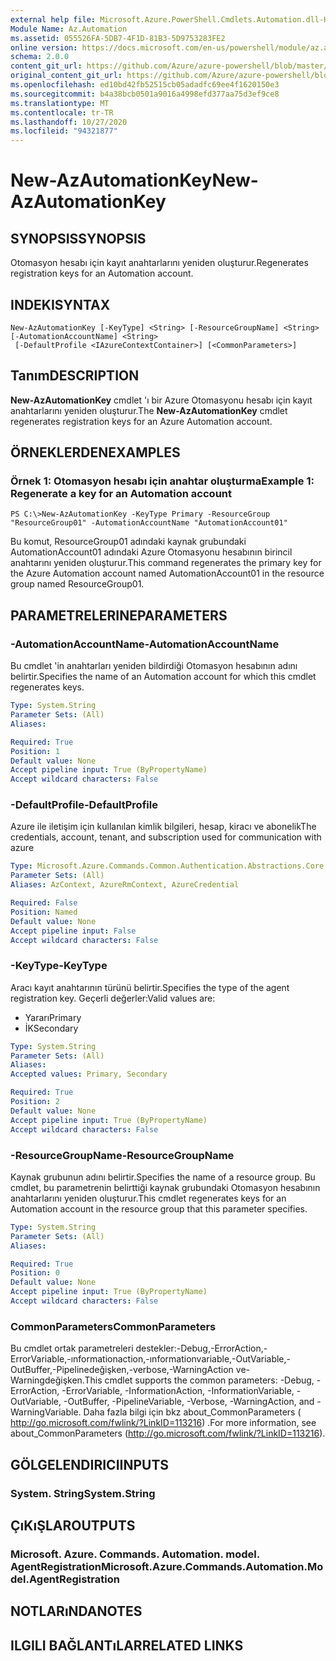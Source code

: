 ```yaml
---
external help file: Microsoft.Azure.PowerShell.Cmdlets.Automation.dll-Help.xml
Module Name: Az.Automation
ms.assetid: 055526FA-5DB7-4F1D-81B3-5D9753283FE2
online version: https://docs.microsoft.com/en-us/powershell/module/az.automation/new-azautomationkey
schema: 2.0.0
content_git_url: https://github.com/Azure/azure-powershell/blob/master/src/Automation/Automation/help/New-AzAutomationKey.md
original_content_git_url: https://github.com/Azure/azure-powershell/blob/master/src/Automation/Automation/help/New-AzAutomationKey.md
ms.openlocfilehash: ed10bd42fb52515cb05adadfc69ee4f1620150e3
ms.sourcegitcommit: b4a38bcb0501a9016a4998efd377aa75d3ef9ce8
ms.translationtype: MT
ms.contentlocale: tr-TR
ms.lasthandoff: 10/27/2020
ms.locfileid: "94321877"
---
```

# <span data-ttu-id="53a37-101">New-AzAutomationKey</span><span class="sxs-lookup"><span data-stu-id="53a37-101">New-AzAutomationKey</span></span>

## <span data-ttu-id="53a37-102">SYNOPSIS</span><span class="sxs-lookup"><span data-stu-id="53a37-102">SYNOPSIS</span></span>
<span data-ttu-id="53a37-103">Otomasyon hesabı için kayıt anahtarlarını yeniden oluşturur.</span><span class="sxs-lookup"><span data-stu-id="53a37-103">Regenerates registration keys for an Automation account.</span></span>

## <span data-ttu-id="53a37-104">INDEKI</span><span class="sxs-lookup"><span data-stu-id="53a37-104">SYNTAX</span></span>

```
New-AzAutomationKey [-KeyType] <String> [-ResourceGroupName] <String> [-AutomationAccountName] <String>
 [-DefaultProfile <IAzureContextContainer>] [<CommonParameters>]
```

## <span data-ttu-id="53a37-105">Tanım</span><span class="sxs-lookup"><span data-stu-id="53a37-105">DESCRIPTION</span></span>
<span data-ttu-id="53a37-106">**New-AzAutomationKey** cmdlet 'ı bir Azure Otomasyonu hesabı için kayıt anahtarlarını yeniden oluşturur.</span><span class="sxs-lookup"><span data-stu-id="53a37-106">The **New-AzAutomationKey** cmdlet regenerates registration keys for an Azure Automation account.</span></span>

## <span data-ttu-id="53a37-107">ÖRNEKLERDEN</span><span class="sxs-lookup"><span data-stu-id="53a37-107">EXAMPLES</span></span>

### <span data-ttu-id="53a37-108">Örnek 1: Otomasyon hesabı için anahtar oluşturma</span><span class="sxs-lookup"><span data-stu-id="53a37-108">Example 1: Regenerate a key for an Automation account</span></span>
```
PS C:\>New-AzAutomationKey -KeyType Primary -ResourceGroup "ResourceGroup01" -AutomationAccountName "AutomationAccount01"
```

<span data-ttu-id="53a37-109">Bu komut, ResourceGroup01 adındaki kaynak grubundaki AutomationAccount01 adındaki Azure Otomasyonu hesabının birincil anahtarını yeniden oluşturur.</span><span class="sxs-lookup"><span data-stu-id="53a37-109">This command regenerates the primary key for the Azure Automation account named AutomationAccount01 in the resource group named ResourceGroup01.</span></span>

## <span data-ttu-id="53a37-110">PARAMETRELERINE</span><span class="sxs-lookup"><span data-stu-id="53a37-110">PARAMETERS</span></span>

### <span data-ttu-id="53a37-111">-AutomationAccountName</span><span class="sxs-lookup"><span data-stu-id="53a37-111">-AutomationAccountName</span></span>
<span data-ttu-id="53a37-112">Bu cmdlet 'in anahtarları yeniden bildirdiği Otomasyon hesabının adını belirtir.</span><span class="sxs-lookup"><span data-stu-id="53a37-112">Specifies the name of an Automation account for which this cmdlet regenerates keys.</span></span>

```yaml
Type: System.String
Parameter Sets: (All)
Aliases:

Required: True
Position: 1
Default value: None
Accept pipeline input: True (ByPropertyName)
Accept wildcard characters: False
```

### <span data-ttu-id="53a37-113">-DefaultProfile</span><span class="sxs-lookup"><span data-stu-id="53a37-113">-DefaultProfile</span></span>
<span data-ttu-id="53a37-114">Azure ile iletişim için kullanılan kimlik bilgileri, hesap, kiracı ve abonelik</span><span class="sxs-lookup"><span data-stu-id="53a37-114">The credentials, account, tenant, and subscription used for communication with azure</span></span>

```yaml
Type: Microsoft.Azure.Commands.Common.Authentication.Abstractions.Core.IAzureContextContainer
Parameter Sets: (All)
Aliases: AzContext, AzureRmContext, AzureCredential

Required: False
Position: Named
Default value: None
Accept pipeline input: False
Accept wildcard characters: False
```

### <span data-ttu-id="53a37-115">-KeyType</span><span class="sxs-lookup"><span data-stu-id="53a37-115">-KeyType</span></span>
<span data-ttu-id="53a37-116">Aracı kayıt anahtarının türünü belirtir.</span><span class="sxs-lookup"><span data-stu-id="53a37-116">Specifies the type of the agent registration key.</span></span>
<span data-ttu-id="53a37-117">Geçerli değerler:</span><span class="sxs-lookup"><span data-stu-id="53a37-117">Valid values are:</span></span> 
- <span data-ttu-id="53a37-118">Yararı</span><span class="sxs-lookup"><span data-stu-id="53a37-118">Primary</span></span> 
- <span data-ttu-id="53a37-119">İK</span><span class="sxs-lookup"><span data-stu-id="53a37-119">Secondary</span></span>

```yaml
Type: System.String
Parameter Sets: (All)
Aliases:
Accepted values: Primary, Secondary

Required: True
Position: 2
Default value: None
Accept pipeline input: True (ByPropertyName)
Accept wildcard characters: False
```

### <span data-ttu-id="53a37-120">-ResourceGroupName</span><span class="sxs-lookup"><span data-stu-id="53a37-120">-ResourceGroupName</span></span>
<span data-ttu-id="53a37-121">Kaynak grubunun adını belirtir.</span><span class="sxs-lookup"><span data-stu-id="53a37-121">Specifies the name of a resource group.</span></span>
<span data-ttu-id="53a37-122">Bu cmdlet, bu parametrenin belirttiği kaynak grubundaki Otomasyon hesabının anahtarlarını yeniden oluşturur.</span><span class="sxs-lookup"><span data-stu-id="53a37-122">This cmdlet regenerates keys for an Automation account in the resource group that this parameter specifies.</span></span>

```yaml
Type: System.String
Parameter Sets: (All)
Aliases:

Required: True
Position: 0
Default value: None
Accept pipeline input: True (ByPropertyName)
Accept wildcard characters: False
```

### <span data-ttu-id="53a37-123">CommonParameters</span><span class="sxs-lookup"><span data-stu-id="53a37-123">CommonParameters</span></span>
<span data-ttu-id="53a37-124">Bu cmdlet ortak parametreleri destekler:-Debug,-ErrorAction,-ErrorVariable,-ınformationaction,-ınformationvariable,-OutVariable,-OutBuffer,-Pipelinedeğişken,-verbose,-WarningAction ve-Warningdeğişken.</span><span class="sxs-lookup"><span data-stu-id="53a37-124">This cmdlet supports the common parameters: -Debug, -ErrorAction, -ErrorVariable, -InformationAction, -InformationVariable, -OutVariable, -OutBuffer, -PipelineVariable, -Verbose, -WarningAction, and -WarningVariable.</span></span> <span data-ttu-id="53a37-125">Daha fazla bilgi için bkz about_CommonParameters ( http://go.microsoft.com/fwlink/?LinkID=113216) .</span><span class="sxs-lookup"><span data-stu-id="53a37-125">For more information, see about_CommonParameters (http://go.microsoft.com/fwlink/?LinkID=113216).</span></span>

## <span data-ttu-id="53a37-126">GÖLGELENDIRICI</span><span class="sxs-lookup"><span data-stu-id="53a37-126">INPUTS</span></span>

### <span data-ttu-id="53a37-127">System. String</span><span class="sxs-lookup"><span data-stu-id="53a37-127">System.String</span></span>

## <span data-ttu-id="53a37-128">ÇıKıŞLAR</span><span class="sxs-lookup"><span data-stu-id="53a37-128">OUTPUTS</span></span>

### <span data-ttu-id="53a37-129">Microsoft. Azure. Commands. Automation. model. AgentRegistration</span><span class="sxs-lookup"><span data-stu-id="53a37-129">Microsoft.Azure.Commands.Automation.Model.AgentRegistration</span></span>

## <span data-ttu-id="53a37-130">NOTLARıNDA</span><span class="sxs-lookup"><span data-stu-id="53a37-130">NOTES</span></span>

## <span data-ttu-id="53a37-131">ILGILI BAĞLANTıLAR</span><span class="sxs-lookup"><span data-stu-id="53a37-131">RELATED LINKS</span></span>
